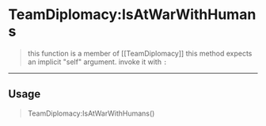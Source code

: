 # TeamDiplomacy:IsAtWarWithHumans
> this function is a member of [[TeamDiplomacy]]
> this method expects an implicit "self" argument. invoke it with `:`
-----
## Usage
> TeamDiplomacy:IsAtWarWithHumans()
